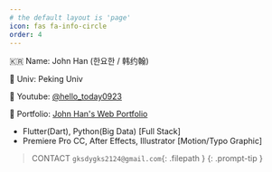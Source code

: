```yaml
---
# the default layout is 'page'
icon: fas fa-info-circle
order: 4
---
```

:kr: Name: John Han (한요한 / 韩约翰)

:school: Univ: Peking Univ

:movie_camera: Youtube: [@hello_today0923](https://www.youtube.com/channel/UCNHWud2wRDxUcoJjQCIsBiA)

:file_folder: Portfolio: [John Han's Web Portfolio](http://johnhan0923.dothome.co.kr/)

- Flutter(Dart), Python(Big Data) [Full Stack]
- Premiere Pro CC, After Effects, Illustrator [Motion/Typo Graphic]


> CONTACT `gksdygks2124@gmail.com`{: .filepath }
{: .prompt-tip }